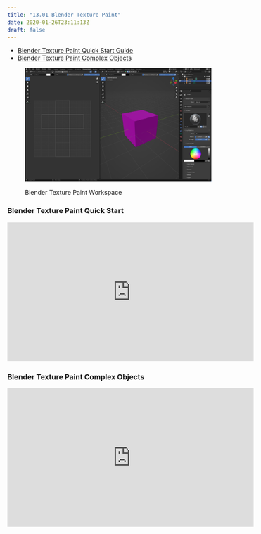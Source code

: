 ```yaml
---
title: "13.01 Blender Texture Paint"
date: 2020-01-26T23:11:13Z
draft: false
---
```


- [Blender Texture Paint Quick Start Guide](https://youtu.be/A0a-YndPpOM)
- [Blender Texture Paint Complex Objects](https://youtu.be/Oz4fiddcazI)

<figure>

[![Blender Texture Paint Workspace](2023-blender-texture-paint-workspace.png)](2023-blender-texture-paint-workspace.png)

<figcaption>

Blender Texture Paint Workspace

</figcaption>

</figure>

<div class="video-grid">

<div class="video-card">

### Blender Texture Paint Quick Start

<div class="iframe-16-9-container">
<iframe class="youTubeIframe" width="560" height="315" src="https://www.youtube.com/embed/A0a-YndPpOM?rel=0" title="YouTube video player" frameborder="0" allow="accelerometer; autoplay; clipboard-write; encrypted-media; gyroscope; picture-in-picture; web-share" allowfullscreen></iframe>
</div>
</div>

<div class="video-card">

### Blender Texture Paint Complex Objects

<div class="iframe-16-9-container">
<iframe class="youTubeIframe" width="560" height="315" src="https://www.youtube.com/embed/Oz4fiddcazI?rel=0" title="YouTube video player" frameborder="0" allow="accelerometer; autoplay; clipboard-write; encrypted-media; gyroscope; picture-in-picture; web-share" allowfullscreen></iframe>
</div>
</div>

</div>
